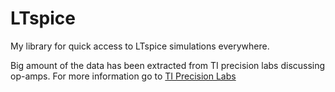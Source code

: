 # LTspice
My library for quick access to LTspice simulations everywhere.

Big amount of the data has been extracted from TI precision labs discussing op-amps. For more information go to [TI Precision Labs](https://training.ti.com/ti-precision-labs-op-amps?context=1139747-1139745-14685)
